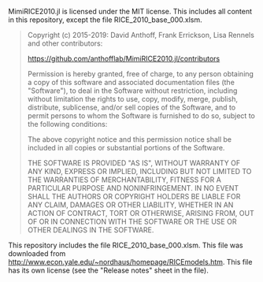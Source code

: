 MimiRICE2010.jl is licensed under the MIT license. This includes all
content in this repository, except the file RICE_2010_base_000.xlsm.

> Copyright (c) 2015-2019: David Anthoff, Frank Errickson, Lisa Rennels and other
> contributors:
>
> https://github.com/anthofflab/MimiRICE2010.jl/contributors
>
> Permission is hereby granted, free of charge, to any person obtaining
> a copy of this software and associated documentation files (the
> "Software"), to deal in the Software without restriction, including
> without limitation the rights to use, copy, modify, merge, publish,
> distribute, sublicense, and/or sell copies of the Software, and to
> permit persons to whom the Software is furnished to do so, subject to
> the following conditions:
>
> The above copyright notice and this permission notice shall be
> included in all copies or substantial portions of the Software.
>
> THE SOFTWARE IS PROVIDED "AS IS", WITHOUT WARRANTY OF ANY KIND,
> EXPRESS OR IMPLIED, INCLUDING BUT NOT LIMITED TO THE WARRANTIES OF
> MERCHANTABILITY, FITNESS FOR A PARTICULAR PURPOSE AND
> NONINFRINGEMENT. IN NO EVENT SHALL THE AUTHORS OR COPYRIGHT HOLDERS BE
> LIABLE FOR ANY CLAIM, DAMAGES OR OTHER LIABILITY, WHETHER IN AN ACTION
> OF CONTRACT, TORT OR OTHERWISE, ARISING FROM, OUT OF OR IN CONNECTION
> WITH THE SOFTWARE OR THE USE OR OTHER DEALINGS IN THE SOFTWARE.

This repository includes the file RICE_2010_base_000.xlsm. This file was
downloaded from http://www.econ.yale.edu/~nordhaus/homepage/RICEmodels.htm.
This file has its own license (see the "Release notes" sheet in the file).

